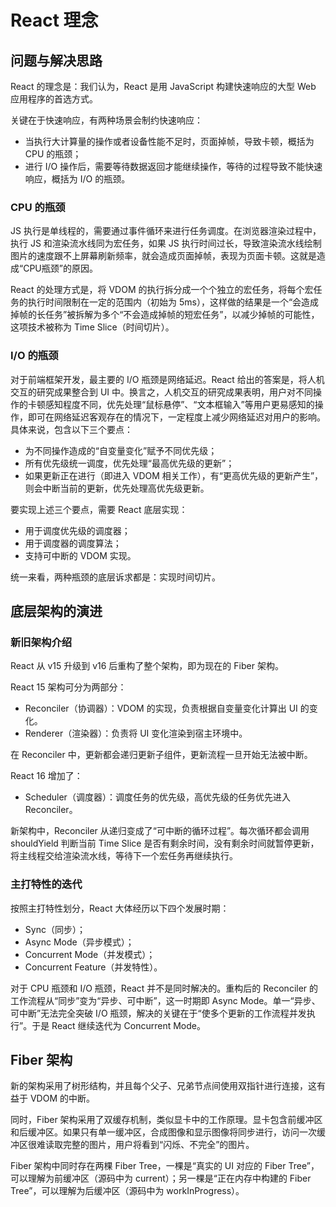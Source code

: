 # React 理念

## 问题与解决思路

React 的理念是：我们认为，React 是用 JavaScript 构建快速响应的大型 Web 应用程序的首选方式。

关键在于快速响应，有两种场景会制约快速响应：

- 当执行大计算量的操作或者设备性能不足时，页面掉帧，导致卡顿，概括为 CPU 的瓶颈；
- 进行 I/O 操作后，需要等待数据返回才能继续操作，等待的过程导致不能快速响应，概括为 I/O 的瓶颈。

### CPU 的瓶颈

JS 执行是单线程的，需要通过事件循环来进行任务调度。在浏览器渲染过程中，执行 JS 和渲染流水线同为宏任务，如果 JS 执行时间过长，导致渲染流水线绘制图片的速度跟不上屏幕刷新频率，就会造成页面掉帧，表现为页面卡顿。这就是造成“CPU瓶颈”的原因。

React 的处理方式是，将 VDOM 的执行拆分成一个个独立的宏任务，将每个宏任务的执行时间限制在一定的范围内（初始为 5ms），这样做的结果是一个“会造成掉帧的长任务”被拆解为多个“不会造成掉帧的短宏任务”，以减少掉帧的可能性，这项技术被称为 Time Slice（时间切片）。

### I/O 的瓶颈

对于前端框架开发，最主要的 I/O 瓶颈是网络延迟。React 给出的答案是，将人机交互的研究成果整合到 UI 中。换言之，人机交互的研究成果表明，用户对不同操作的卡顿感知程度不同，优先处理“鼠标悬停”、“文本框输入”等用户更易感知的操作，即可在网络延迟客观存在的情况下，一定程度上减少网络延迟对用户的影响。具体来说，包含以下三个要点：

- 为不同操作造成的“自变量变化”赋予不同优先级；
- 所有优先级统一调度，优先处理“最高优先级的更新”；
- 如果更新正在进行（即进入 VDOM 相关工作），有“更高优先级的更新产生”，则会中断当前的更新，优先处理高优先级更新。

要实现上述三个要点，需要 React 底层实现：

- 用于调度优先级的调度器；
- 用于调度器的调度算法；
- 支持可中断的 VDOM 实现。

统一来看，两种瓶颈的底层诉求都是：实现时间切片。

## 底层架构的演进

### 新旧架构介绍

React 从 v15 升级到 v16 后重构了整个架构，即为现在的 Fiber 架构。

React 15 架构可分为两部分：

- Reconciler（协调器）：VDOM 的实现，负责根据自变量变化计算出 UI 的变化。
- Renderer（渲染器）：负责将 UI 变化渲染到宿主环境中。

在 Reconciler 中，更新都会递归更新子组件，更新流程一旦开始无法被中断。

React 16 增加了：

- Scheduler（调度器）：调度任务的优先级，高优先级的任务优先进入 Reconciler。

新架构中，Reconciler 从递归变成了“可中断的循环过程”。每次循环都会调用 shouldYield 判断当前 Time Slice 是否有剩余时间，没有剩余时间就暂停更新，将主线程交给渲染流水线，等待下一个宏任务再继续执行。

### 主打特性的迭代

按照主打特性划分，React 大体经历以下四个发展时期：

- Sync（同步）；
- Async Mode（异步模式）；
- Concurrent Mode（并发模式）；
- Concurrent Feature（并发特性）。

对于 CPU 瓶颈和 I/O 瓶颈，React 并不是同时解决的。重构后的 Reconciler 的工作流程从“同步”变为“异步、可中断”，这一时期即 Async Mode。单一“异步、可中断”无法完全突破 I/O 瓶颈，解决的关键在于“使多个更新的工作流程并发执行”。于是 React 继续迭代为 Concurrent Mode。

## Fiber 架构

新的架构采用了树形结构，并且每个父子、兄弟节点间使用双指针进行连接，这有益于 VDOM 的中断。

同时，Fiber 架构采用了双缓存机制，类似显卡中的工作原理。显卡包含前缓冲区和后缓冲区。如果只有单一缓冲区，合成图像和显示图像将同步进行，访问一次缓冲区很难读取完整的图片，用户将看到“闪烁、不完全”的图片。

Fiber 架构中同时存在两棵 Fiber Tree，一棵是“真实的 UI 对应的 Fiber Tree”，可以理解为前缓冲区（源码中为 current）；另一棵是“正在内存中构建的 Fiber Tree”，可以理解为后缓冲区（源码中为 workInProgress）。